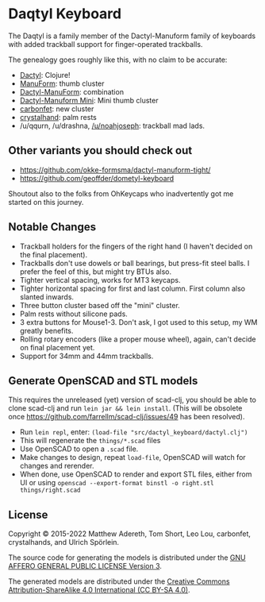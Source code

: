 # Daqtyl Keyboard

The Daqtyl is a family member of the Dactyl-Manuform family of keyboards with
added trackball support for finger-operated trackballs.

The genealogy goes roughly like this, with no claim to be accurate:

- [Dactyl](https://github.com/adereth/dactyl-keyboard): Clojure!
- [ManuForm](https://github.com/jeffgran/ManuForm): thumb cluster
- [Dactyl-ManuForm](https://github.com/tshort/dactyl-keyboard): combination
- [Dactyl-Manuform Mini](https://github.com/l4u/dactyl-manuform-mini-keyboard): Mini thumb cluster
- [carbonfet](https://github.com/carbonfet/dactyl-manuform): new cluster
- [crystalhand](https://github.com/crystalhand/dactyl-keyboard): palm rests
- /u/qqurn, /u/drashna, [/u/noahjoseph](https://github.com/noahprince22/tractyl-manuform-keyboard): trackball mad lads.

## Other variants you should check out

- https://github.com/okke-formsma/dactyl-manuform-tight/
- https://github.com/geoffder/dometyl-keyboard

Shoutout also to the folks from OhKeycaps who inadvertently got me started on this journey.

## Notable Changes

- Trackball holders for the fingers of the right hand (I haven't decided on the final placement).
- Trackballs don't use dowels or ball bearings, but press-fit steel balls. I prefer the feel of this, but might try BTUs also.
- Tighter vertical spacing, works for MT3 keycaps.
- Tighter horizontal spacing for first and last column. First column also slanted inwards.
- Three button cluster based off the "mini" cluster.
- Palm rests without silicone pads.
- 3 extra buttons for Mouse1-3. Don't ask, I got used to this setup, my WM greatly benefits.
- Rolling rotary encoders (like a proper mouse wheel), again, can't decide on final placement yet.
- Support for 34mm and 44mm trackballs.

## Generate OpenSCAD and STL models

This requires the unreleased (yet) version of scad-clj, you should be able to clone scad-clj and run `lein jar && lein install`.
(This will be obsolete once https://github.com/farrellm/scad-clj/issues/49 has been resolved).

* Run `lein repl`, enter: `(load-file "src/dactyl_keyboard/dactyl.clj")`
* This will regenerate the `things/*.scad` files
* Use OpenSCAD to open a `.scad` file.
* Make changes to design, repeat `load-file`, OpenSCAD will watch for changes and rerender.
* When done, use OpenSCAD to render and export STL files, either from UI or using `openscad --export-format binstl -o right.stl things/right.scad`

## License

Copyright © 2015-2022 Matthew Adereth, Tom Short, Leo Lou, carbonfet, crystalhands, and Ulrich Spörlein.

The source code for generating the models is distributed under the [GNU AFFERO GENERAL PUBLIC LICENSE Version 3](LICENSE).

The generated models are distributed under the [Creative Commons Attribution-ShareAlike 4.0 International (CC BY-SA 4.0)](LICENSE-models).
